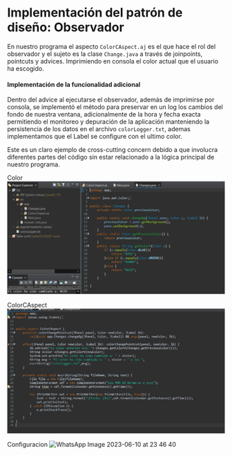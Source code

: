 # Implementación del patrón de diseño: Observador

En nuestro programa el aspecto `ColorCAspect.aj` es el que hace el rol del observador y el sujeto es la clase `Change.java` a través de joinpoints, pointcuts y advices. Imprimiendo en consola el color actual que el usuario ha escogido. 

#### Implementación de la funcionalidad adicional 

Dentro del advice al ejecutarse el observador, además de imprimirse por consola, se implementó el método para preservar en un log los cambios del fondo de nuestra ventana, adicionalmente de la hora y fecha exacta permitiendo el monitoreo y depuración de la aplicación manteniendo la persistencia de los datos en el archivo `colorLogger.txt`, ademas implementamos que el Label se configure con el ultimo color.

Este es un claro ejemplo de cross-cutting concern debido a que involucra diferentes partes del código
sin estar relacionado a la lógica principal de nuestro programa.

Color
![Color](https://github.com/robtrivi/AspectsTarea01/blob/main/WhatsApp%20Image%202023-06-10%20at%2023.17.13.jpeg)

ColorCAspect
![ColorCAspect](https://github.com/robtrivi/AspectsTarea01/blob/main/WhatsApp%20Image%202023-06-10%20at%2023.18.11.jpeg)

Configuracion
![WhatsApp Image 2023-06-10 at 23 46 40](https://github.com/robtrivi/AspectsTarea01/assets/95447422/a917a1f6-6d53-4908-bcf8-dac916dc16b3)
